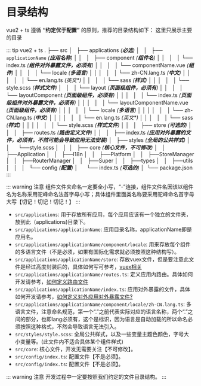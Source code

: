 # 目录结构

vue2 + ts 遵循 **“约定优于配置”** 的原则，推荐的目录结构如下：
这里只展示主要的目录

::: tip vue2 + ts
    .
    ├── src
    │   ├── applications _(**必选**)_
    │   │   ├── `applicationName` _(**应用名称**)_
    │   │   │   ├── component _(**组件名**)_
    │   │   │   │   └── index.ts  _(**组件对外暴露文件，必须有**)_
    │   │   │   │   └── componentName.vue  _(**组件**)_
    │   │   │   │   └── locale  _(**多语言**)_
    │   │   │   │   │   └── zh-CN.lang.ts  _(**中文**)_
    │   │   │   │   │   └── en.lang.ts  _(*英文**)_
    │   │   │   │   └── sass  _(**样式**)_
    │   │   │   │   │   └── style.scss  _(**样式文件**)_
    │   │   │   └── layout _(**页面级组件，必须有**)_
    │   │   │   │   └── layoutComponent _(**页面级组件，必须有**)_
    │   │   │   │   │   └── index.ts _(**页面级组件对外暴露文件，必须有**)_
    │   │   │   │   │   └── layoutComponentName.vue _(**页面级组件，必须有**)_
    │   │   │   │   │   └── locale  _(**多语言**)_
    │   │   │   │   │   │   └── zh-CN.lang.ts  _(**中文**)_
    │   │   │   │   │   │   └── en.lang.ts  _(*英文**)_
    │   │   │   │   │   └── sass  _(**样式**)_
    │   │   │   │   │   │   └── style.scss  _(**样式文件**)_
    │   │   │   ├── store _(**可选的**)_
    │   │   │   ├── routes.ts _(**路由定义文件**)_
    │   │   │   ├── index.ts _(**应用对外暴露的文件，必须有，不然可能会导致应用无法安装**)_
    │   ├── styles _(**全局的公共样式**)_
    │   │       └──style.scss
    │   │ 
    │   ├── core _(**核心文件，不可修改**)_
    │   │   ├──Application
    │   │   ├──I18n
    │   │   ├──Platform
    │   │   ├──StoreManager
    │   │   ├──RouterManager
    │   │   ├──Super
    │   │   ├──types
    │   │   ├──utils
    │   │   
    │   └── config _(**配置**)_
    │       └── index.ts _(**可选的**)_
    │ 
    └── package.json
:::

::: warning 注意
组件文件夹命名一定要全小写，“-”连接，组件文件名因该以组件名为名称采用驼峰命名法首字母小写；具体组件里面类名称要采用驼峰命名首字母大写【切记！切记！切记！】
:::

- `src/applications`: 用于存放所有应用，每个应用应该有一个独立的文件夹，放到此（applications)目录下。
- `src/applications/applicationName`: 应用目录名称，applicationName即是应用名。
- `src/applications/applicationName/component/locale`: 用来存放每个组件的多语言文件（不是必须，如果有国际化需求就必须按照这种结构写）。
- `src/applications/applicationName/store`: 存放vuex文件，但是要注意此文件是经过高度封装后的，具体如何写可参考，[vuex相关](./store.md)
- `src/applications/applicationName/routes.ts`: 定义应用内路由。具体如何开发请参考，[如何定义路由文件](./router.md)
- `src/applications/applicationName/index.ts`: 应用对外暴露的文件，具体如何开发请参考，[如何定义对外应用对外暴露文件?](./export-application.md) 
- `src/applications/applicationName/component/locale/zh-CN.lang.ts`: 多语言文件，注意命名规范，第一个“.”之前代表实际对应的语言名称，两个“.”之间的部分，也即lang必须有，这个是标识，因为语言是自动加载的所以命名必须按照这种格式，不然会导致语言无法引入。
- `src/styles/style.scss`: 全局公共样式，以及一些变量主题色颜色，字号大小变量等。(此文件内不适合具体某个组件样式)
- `src/core`: 核心文件，开发无需要关注【不可修改】。
- `src/config/index.ts`: 配置文件【不是必须】。
- `src/config/index.ts`: 配置文件【不是必须】。

::: warning 注意
开发过程中一定要按照我们约定的文件目录结构。
:::

